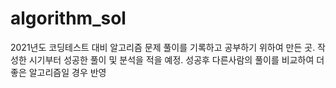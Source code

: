 # algorithm_sol
2021년도 코딩테스트 대비 알고리즘 문제 풀이를 기록하고 공부하기 위하여 만든 곳.
작성한 시기부터 성공한 풀이 및 분석을 적을 예정.
성공후 다른사람의 풀이를 비교하여 더 좋은 알고리즘일 경우 반영
